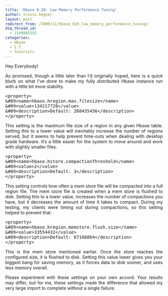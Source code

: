 ```yaml
---
title: 'Hbase 0.20: Low Memory Performance Tuning'
author: travis.hegner
layout: post
redirect_from: /2009/11/hbase_020_low_memory_performance_tuning/
dsq_thread_id:
  - 2149845355
categories:
  - Hbase
  - I.T.
  - Tutorials
---
```

Hey Everybody! 

<p style="text-align: justify">
  As promised, though a little later than I&#8217;d originally hoped, here is a quick blurb on what I&#8217;ve done to make my fully distributed Hbase instance run with a little bit more stability.
</p>

<pre class="brush: xml; gutter: false; tab-size: 2">&lt;property>
&#038;#09&lt;name>hbase.hregion.max.filesize&lt;/name>
&#038;#09&lt;value>134217728&lt;/value>
&#038;#09&lt;description>Default: 268435456&lt;/description>
&lt;/property>
</pre>

<p style="text-align: justify">
  This setting is the maximum file size of a region in any given Hbase table. Setting this to a lower value will inevitably increase the number of regions served, but it seems to help prevent time-outs when dealing with desktop grade hardware. It&#8217;s a little easier for the system to move around and work with slightly smaller files.
</p>

<pre class="brush: xml; gutter: false; tab-size: 2">&lt;property>
&#038;#09&lt;name>hbase.hstore.compactionThreshold&lt;/name>
&#038;#09&lt;value>2&lt;/value>
&#038;#09&lt;description>Default: 3&lt;/description>
&lt;/property>
</pre>

<p style="text-align: justify">
  This setting controls how often a <em>mem store</em> file will be compacted into a full region file. The mem store file is created when a mem store is flushed to disk. Setting this to a lower value, increases the number of compactions you have, but it decreases the amount of time it takes to compact. During my testing, my clients were timing out during compactions, so this setting helped to prevent that.
</p>

<pre class="brush: xml; gutter: false; tab-size: 2">&lt;property>
&#038;#09&lt;name>hbase.hregion.memstore.flush.size&lt;/name>
&#038;#09&lt;value>33554432&lt;/value>
&#038;#09&lt;description>Default: 67108864&lt;/description>
&lt;/property>
</pre>

<p style="text-align: justify">
  This is the mem store mentioned earlier. Once the store reaches the configured size, it is flushed to disk. Setting this value lower gives you your biggest bang for saving memory, as it forces data to disk sooner, and uses less memory overall.
</p>

<p style="text-align: justify">
  Please experiment with these settings on your own accord. Your results may differ, but for me, these settings made the difference that allowed my very large import to complete without a single failure.
</p>